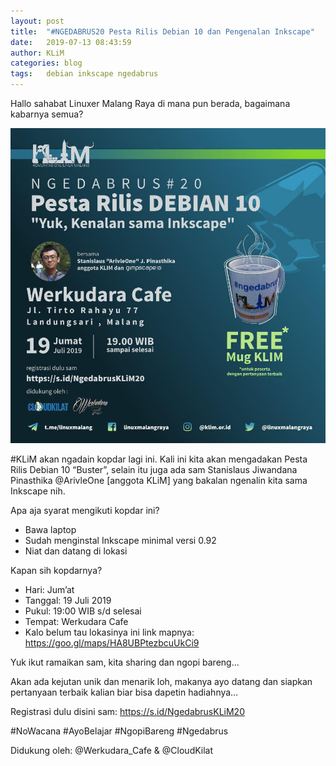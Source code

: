 ```yaml
---
layout: post
title:  "#NGEDABRUS20 Pesta Rilis Debian 10 dan Pengenalan Inkscape"
date:   2019-07-13 08:43:59
author: KLiM
categories: blog
tags:	debian inkscape ngedabrus
---
```


Hallo sahabat Linuxer Malang Raya di mana pun berada, bagaimana kabarnya semua? 

![Poster Ngedabrus 20](/assets/images/ngedabrus-20.jpg)

\#KLiM akan ngadain kopdar lagi ini. Kali ini kita akan mengadakan Pesta Rilis Debian 10 “Buster”, selain itu juga ada sam Stanislaus Jiwandana Pinasthika @ArivleOne [anggota KLiM] yang bakalan ngenalin kita sama Inkscape nih.

Apa aja syarat mengikuti kopdar ini?
- Bawa laptop
- Sudah menginstal Inkscape minimal versi 0.92
- Niat dan datang di lokasi

Kapan sih kopdarnya?
- Hari: Jum’at 
- Tanggal: 19 Juli 2019 
- Pukul: 19:00 WIB s/d selesai
- Tempat:  Werkudara Cafe
- Kalo belum tau lokasinya ini link mapnya: https://goo.gl/maps/HA8UBPtezbcuUkCi9

Yuk ikut ramaikan sam, kita sharing dan ngopi bareng...

Akan ada kejutan unik dan menarik loh, makanya ayo datang dan siapkan pertanyaan terbaik kalian biar bisa dapetin hadiahnya…

Registrasi dulu disini sam:
https://s.id/NgedabrusKLiM20

\#NoWacana #AyoBelajar #NgopiBareng #Ngedabrus

Didukung oleh: @Werkudara_Cafe & @CloudKilat